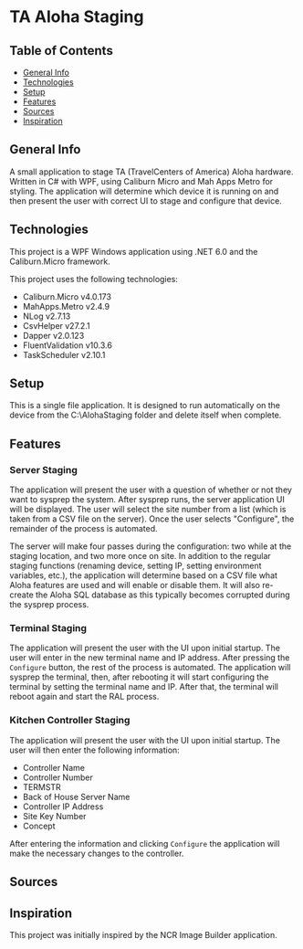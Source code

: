 # TA Aloha Staging

## Table of Contents
* [General Info](#general-info)
* [Technologies](#technologies)
* [Setup](#setup)
* [Features](#features)
* [Sources](#sources)
* [Inspiration](#inspiration)

## General Info
A small application to stage TA (TravelCenters of America) Aloha hardware. Written in C# with WPF, using Caliburn Micro and Mah Apps Metro for styling. The application will determine which device it is running on and then present the user with correct UI to stage and configure that device.

## Technologies

This project is a WPF Windows application using .NET 6.0 and the Caliburn.Micro framework.

This project uses the following technologies:
* Caliburn.Micro v4.0.173
* MahApps.Metro v2.4.9
* NLog v2.7.13
* CsvHelper v27.2.1
* Dapper v2.0.123
* FluentValidation v10.3.6
* TaskScheduler v2.10.1

## Setup

This is a single file application. It is designed to run automatically on the device from the C:\AlohaStaging folder and delete itself when complete. 

## Features

### Server Staging

The application will present the user with a question of whether or not they want to sysprep the system. After sysprep runs, the server application UI will be displayed. The user will select the site number from a list (which is taken from a CSV file on the server). Once the user selects "Configure", the remainder of the process is automated.

The server will make four passes during the configuration: two while at the staging location, and two more once on site. In addition to the regular staging functions (renaming device, setting IP, setting environment variables, etc.), the application will determine based on a CSV file what Aloha features are used and will enable or disable them. It will also re-create the Aloha SQL database as this typically becomes corrupted during the sysprep process.
### Terminal Staging
 
The application will present the user with the UI upon initial startup. The user will enter in the new terminal name and IP address. After pressing the `Configure` button, the rest of the process is automated. The application will sysprep the terminal, then, after rebooting it will start configuring the terminal by setting the terminal name and IP. After that, the terminal will reboot again and start the RAL process.
### Kitchen Controller Staging

The application will present the user with the UI upon initial startup. The user will then enter the following information:
  * Controller Name
  * Controller Number
  * TERMSTR
  * Back of House Server Name
  * Controller IP Address
  * Site Key Number
  * Concept

  After entering the information and clicking `Configure` the application will make the necessary changes to the controller.

## Sources

## Inspiration

This project was initially inspired by the NCR Image Builder application. 
